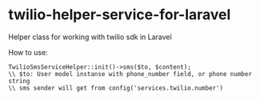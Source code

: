 # twilio-helper-service-for-laravel
Helper class for working with twilio sdk in Laravel

How to use:
```
TwilioSmsServiceHelper::init()->sms($to, $content);
\\ $to: User model instanse with phone_number field, or phone number string
\\ sms sender will get from config('services.twilio.number')
```

